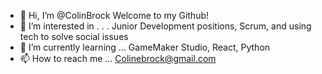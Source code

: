 - 👋 Hi, I’m @ColinBrock Welcome to my Github!
- 👀 I’m interested in . . . Junior Development positions, Scrum, and using tech to solve social issues 
- 🌱 I’m currently learning ... GameMaker Studio, React, Python
- 📫 How to reach me ... Colinebrock@gmail.com

<!---
ColinBrock/ColinBrock is a ✨ special ✨ repository because its `README.md` (this file) appears on your GitHub profile.
You can click the Preview link to take a look at your changes.
--->
